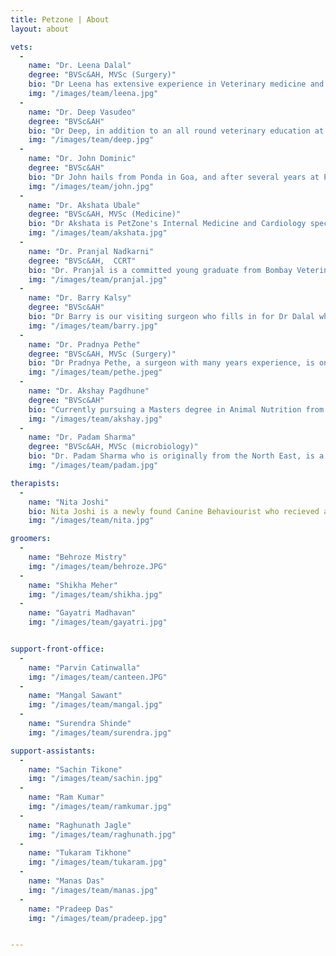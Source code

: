 ```yaml
---
title: Petzone | About
layout: about

vets:
  -
    name: "Dr. Leena Dalal"
    degree: "BVSc&AH, MVSc (Surgery)"
    bio: "Dr Leena has extensive experience in Veterinary medicine and Surgery over 30 years. She has trained in surgery, imaging and various aspects of General medicine both in India and internationally, and continues to regularly update her knowledge and training.She travels between all the Petzone clinics, reviews all the non-routine cases and is always available to give advice."
    img: "/images/team/leena.jpg"
  -
    name: "Dr. Deep Vasudeo"
    degree: "BVSc&AH"
    bio: "Dr Deep, in addition to an all round veterinary education at Bombay Veterinary College, has been trained in hydrotherapy and physiotherapy at Greyfriars in the UK. He excels at treating musculoskeletal conditions and has assisted many a dog with full recovery from lameness and orthopedic surgery. He keeps his skills and knowledge of general veterinary medicine sharp with continuing education courses and workshops and is engaged in the endless pursuit of finding new and creative means to help lame dogs to walk."
    img: "/images/team/deep.jpg"
  -
    name: "Dr. John Dominic"
    degree: "BVSc&AH"
    bio: "Dr John hails from Ponda in Goa, and after several years at PetZone Churchgate, now looks after pets at PetZone Goa. He is skilled with Anesthesia and all aspects of general veterinary medical and surgical care, and has a special affinity for feline treatment and care."
    img: "/images/team/john.jpg"
  -
    name: "Dr. Akshata Ubale"
    degree: "BVSc&AH, MVSc (Medicine)"
    bio: "Dr Akshata is PetZone's Internal Medicine and Cardiology specialist. Trained both at home and abroad, she is experienced with Ultrasound examination and 2d Echo and is available to all Petzones for cardiac and medical consults. She is especially interested in all aspects of the diagnosis, preventive care and maintenance for cardiac and renal conditions."
    img: "/images/team/akshata.jpg"
  -
    name: "Dr. Pranjal Nadkarni"
    degree: "BVSc&AH,  CCRT"
    bio: "Dr. Pranjal is a committed young graduate from Bombay Veterinary College, with a special interest in physiotherapy and rehabilitation. She is motivated and dedicated to improve the level of care she can offer her patients and to give them the benefits of physical therapy for their injuries and aging joints. She has been trained in state-of-the-art rehabilitation techniques by Canine Rehabilitation Institute, Inc. and has been certified by them as a Canine Rehabilitation Therapist – [approved by AAVSB (American Association of Veterinary State Boards) R.A.C.E. (Registry of Approved Continuing Education)]."
    img: "/images/team/pranjal.jpg"
  -
    name: "Dr. Barry Kalsy"
    degree: "BVSc&AH"
    bio: "Dr Barry is our visiting surgeon who fills in for Dr Dalal when needed. Barry has trained extensively with International surgeons and courses in both anesthesia as well as orthopedic surgery, and continues to update his knowledge and skills with regularity."
    img: "/images/team/barry.jpg"
  -
    name: "Dr. Pradnya Pethe"
    degree: "BVSc&AH, MVSc (Surgery)"
    bio: "Dr Pradnya Pethe, a surgeon with many years experience, is on hand to perform surgeries as required. Well versed with soft tissue surgery she very capably handles cases from routine spay/neuters to more complicated abdominal surgeries."
    img: "/images/team/pethe.jpeg"
  -
    name: "Dr. Akshay Pagdhune"
    degree: "BVSc&AH"
    bio: "Currently pursuing a Masters degree in Animal Nutrition from Bombay Veterinary College, Dr. Akshay Pagdhune   is  a young budding Animal Nutritionist  who is interested  of optimizing wellness and performance of pets by understanding how specific vitamins, minerals and every single ingredient of pet food work. Armed with a sound knowledge of medicine and routine surgery, he is available to provide the best possible diagnosis, treatment and overall patient care of  pets during an emergency, and is in training to manage PetZone's night facilities."
    img: "/images/team/akshay.jpg"
  -
    name: "Dr. Padam Sharma"
    degree: "BVSc&AH, MVSc (microbiology)"
    bio: "Dr. Padam Sharma who is originally from the North East, is a young vet who doubles up  as a Practice Manager for the Mumbai PetZone Clinics. He has a Masters degree in Veterinary Microbiology  and is well equipped to handle laboratory work in addition to clinical practice. By understanding microbes, he aims to solve a range of problems affecting pet’s health and the environment. He conducts examinations on specimens collected from animals for bacterial, viral, protozoan and fungal infections. This may include studying how diseases spread and using research findings to direct appropriate treatment protocols."
    img: "/images/team/padam.jpg"

therapists:
  -
    name: "Nita Joshi"
    bio: Nita Joshi is a newly found Canine Behaviourist who recieved a diploma from the British College of Canine studies. She helps owners rehabilitate behaviour issues and helps them find triggers at home and in the environment that is getting their dog to behave in a certain manner. She can help them cope with these issues and turn around the situation. She is also a certified hydrotherapist starting her own venture soon.
    img: "/images/team/nita.jpg"

groomers:
  -
    name: "Behroze Mistry"
    img: "/images/team/behroze.JPG"
  -
    name: "Shikha Meher"
    img: "/images/team/shikha.jpg"
  -
    name: "Gayatri Madhavan"
    img: "/images/team/gayatri.jpg"


support-front-office:
  - 
    name: "Parvin Catinwalla"
    img: "/images/team/canteen.JPG"
  - 
    name: "Mangal Sawant"
    img: "/images/team/mangal.jpg"
  - 
    name: "Surendra Shinde"
    img: "/images/team/surendra.jpg"

support-assistants:
  - 
    name: "Sachin Tikone"
    img: "/images/team/sachin.jpg"
  - 
    name: "Ram Kumar"
    img: "/images/team/ramkumar.jpg"
  - 
    name: "Raghunath Jagle"
    img: "/images/team/raghunath.jpg"
  - 
    name: "Tukaram Tikhone"
    img: "/images/team/tukaram.jpg"
  - 
    name: "Manas Das"
    img: "/images/team/manas.jpg"
  -
    name: "Pradeep Das"
    img: "/images/team/pradeep.jpg"


---
```

